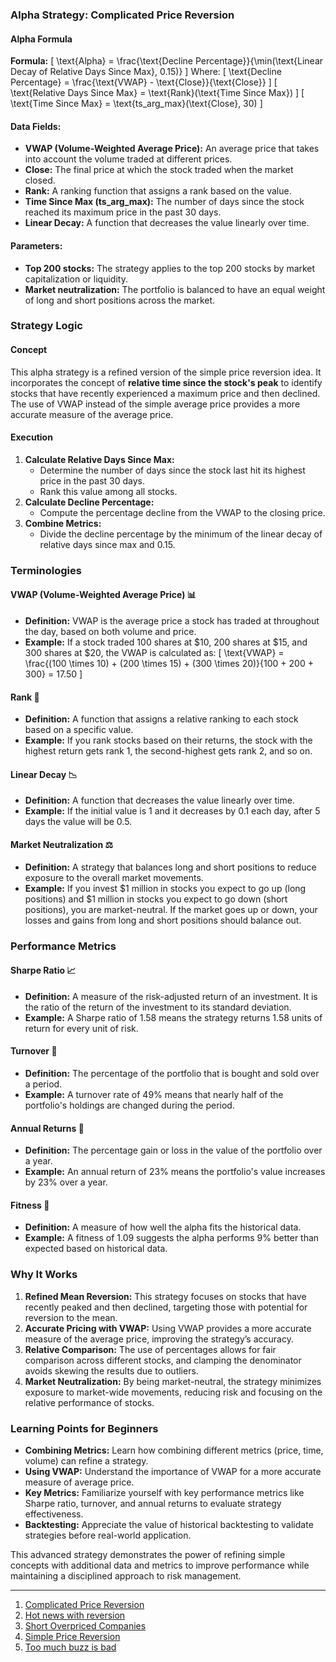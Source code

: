 ### Alpha Strategy: Complicated Price Reversion

#### Alpha Formula
**Formula:**
\[ \text{Alpha} = \frac{\text{Decline Percentage}}{\min(\text{Linear Decay of Relative Days Since Max}, 0.15)} \]
Where:
\[ \text{Decline Percentage} = \frac{\text{VWAP} - \text{Close}}{\text{Close}} \]
\[ \text{Relative Days Since Max} = \text{Rank}(\text{Time Since Max}) \]
\[ \text{Time Since Max} = \text{ts\_arg\_max}(\text{Close}, 30) \]

#### Data Fields:
- **VWAP (Volume-Weighted Average Price):** An average price that takes into account the volume traded at different prices.
- **Close:** The final price at which the stock traded when the market closed.
- **Rank:** A ranking function that assigns a rank based on the value.
- **Time Since Max (ts_arg_max):** The number of days since the stock reached its maximum price in the past 30 days.
- **Linear Decay:** A function that decreases the value linearly over time.

#### Parameters:
- **Top 200 stocks:** The strategy applies to the top 200 stocks by market capitalization or liquidity.
- **Market neutralization:** The portfolio is balanced to have an equal weight of long and short positions across the market.

### Strategy Logic

#### Concept
This alpha strategy is a refined version of the simple price reversion idea. It incorporates the concept of **relative time since the stock's peak** to identify stocks that have recently experienced a maximum price and then declined. The use of VWAP instead of the simple average price provides a more accurate measure of the average price.

#### Execution
1. **Calculate Relative Days Since Max:**
   - Determine the number of days since the stock last hit its highest price in the past 30 days.
   - Rank this value among all stocks.
2. **Calculate Decline Percentage:**
   - Compute the percentage decline from the VWAP to the closing price.
3. **Combine Metrics:**
   - Divide the decline percentage by the minimum of the linear decay of relative days since max and 0.15.

### Terminologies

#### VWAP (Volume-Weighted Average Price) 📊
- **Definition:** VWAP is the average price a stock has traded at throughout the day, based on both volume and price.
- **Example:** If a stock traded 100 shares at $10, 200 shares at $15, and 300 shares at $20, the VWAP is calculated as:
  \[ \text{VWAP} = \frac{(100 \times 10) + (200 \times 15) + (300 \times 20)}{100 + 200 + 300} = 17.50 \]

#### Rank 🔢
- **Definition:** A function that assigns a relative ranking to each stock based on a specific value.
- **Example:** If you rank stocks based on their returns, the stock with the highest return gets rank 1, the second-highest gets rank 2, and so on.

#### Linear Decay 📉
- **Definition:** A function that decreases the value linearly over time.
- **Example:** If the initial value is 1 and it decreases by 0.1 each day, after 5 days the value will be 0.5.

#### Market Neutralization ⚖️
- **Definition:** A strategy that balances long and short positions to reduce exposure to the overall market movements.
- **Example:** If you invest $1 million in stocks you expect to go up (long positions) and $1 million in stocks you expect to go down (short positions), you are market-neutral. If the market goes up or down, your losses and gains from long and short positions should balance out.

### Performance Metrics

#### Sharpe Ratio 📈
- **Definition:** A measure of the risk-adjusted return of an investment. It is the ratio of the return of the investment to its standard deviation.
- **Example:** A Sharpe ratio of 1.58 means the strategy returns 1.58 units of return for every unit of risk.

#### Turnover 🔄
- **Definition:** The percentage of the portfolio that is bought and sold over a period.
- **Example:** A turnover rate of 49% means that nearly half of the portfolio's holdings are changed during the period.

#### Annual Returns 📅
- **Definition:** The percentage gain or loss in the value of the portfolio over a year.
- **Example:** An annual return of 23% means the portfolio's value increases by 23% over a year.

#### Fitness 💪
- **Definition:** A measure of how well the alpha fits the historical data.
- **Example:** A fitness of 1.09 suggests the alpha performs 9% better than expected based on historical data.

### Why It Works
1. **Refined Mean Reversion:** This strategy focuses on stocks that have recently peaked and then declined, targeting those with potential for reversion to the mean.
2. **Accurate Pricing with VWAP:** Using VWAP provides a more accurate measure of the average price, improving the strategy’s accuracy.
3. **Relative Comparison:** The use of percentages allows for fair comparison across different stocks, and clamping the denominator avoids skewing the results due to outliers.
4. **Market Neutralization:** By being market-neutral, the strategy minimizes exposure to market-wide movements, reducing risk and focusing on the relative performance of stocks.

### Learning Points for Beginners
- **Combining Metrics:** Learn how combining different metrics (price, time, volume) can refine a strategy.
- **Using VWAP:** Understand the importance of VWAP for a more accurate measure of average price.
- **Key Metrics:** Familiarize yourself with key performance metrics like Sharpe ratio, turnover, and annual returns to evaluate strategy effectiveness.
- **Backtesting:** Appreciate the value of historical backtesting to validate strategies before real-world application.

This advanced strategy demonstrates the power of refining simple concepts with additional data and metrics to improve performance while maintaining a disciplined approach to risk management.

---

1. [Complicated Price Reversion](https://github.com/aditya-saxena-7/basic-world-quant-alphas/blob/main/Complicated%20Price%20Reversion.md)
2. [Hot news with reversion](https://github.com/aditya-saxena-7/basic-world-quant-alphas/blob/main/Hot%20news%20with%20reversion.md)
3. [Short Overpriced Companies](https://github.com/aditya-saxena-7/basic-world-quant-alphas/blob/main/Short%20Overpriced%20Companies.md)
4. [Simple Price Reversion](https://github.com/aditya-saxena-7/basic-world-quant-alphas/blob/main/Simple%20Price%20Reversion.md)
5. [Too much buzz is bad](https://github.com/aditya-saxena-7/basic-world-quant-alphas/blob/main/Too%20much%20buzz%20is%20bad.md)
